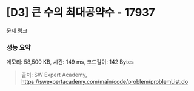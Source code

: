 # [D3] 큰 수의 최대공약수 - 17937 

[문제 링크](https://swexpertacademy.com/main/code/problem/problemDetail.do?contestProbId=AYmRI_8ajv8DFARi) 

### 성능 요약

메모리: 58,500 KB, 시간: 149 ms, 코드길이: 142 Bytes



> 출처: SW Expert Academy, https://swexpertacademy.com/main/code/problem/problemList.do